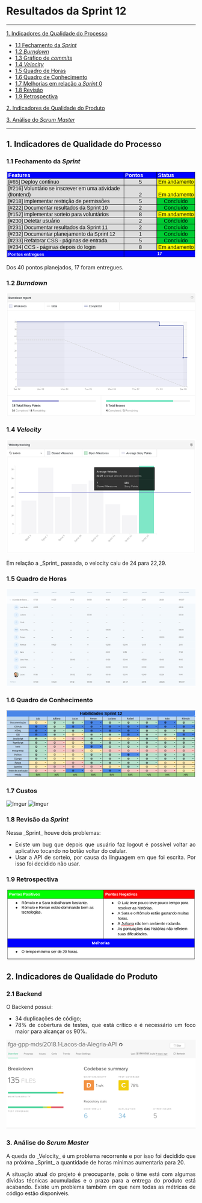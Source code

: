 # Resultados da Sprint 12
------

[1. Indicadores de Qualidade do Processo](#1-indicadores-de-qualidade-do-processo)

* [1.1 Fechamento da _Sprint_](#11-fechamento-da-sprint)
* [1.2 _Burndown_](#12-burndown)
* [1.3 Gráfico de _commits_](#13-grafico-de-commits)
* [1.4 _Velocity_](#14-velocity)
* [1.5 Quadro de Horas](#15-quadro-de-horas)
* [1.6 Quadro de Conhecimento](#16-quadro-de-conhecimento)
* [1.7 Melhorias em relação a _Sprint_ 0](#17-melhorias-em-relação-a-sprint-0)
* [1.8 Revisão](#18-revisao-da-sprint)
* [1.9 Retrospectiva](#19-retrospectiva)

[2. Indicadores de Qualidade do Produto](#2-indicadores-de-qualidade-do-produto)

[3. Análise do _Scrum Master_](#3-análise-do-scrum-master)  

------

## 1. Indicadores de Qualidade do Processo

### 1.1 Fechamento da _Sprint_
![](images/results_sprint12.png)

<p align="justify"> Dos 40 pontos planejados, 17 foram entregues. </p>

### 1.2 _Burndown_

![](images/burndown_sprint12.png)

### 1.4 _Velocity_

![](images/velocity_sprint12.png)

<p align="justify"> Em relação a _Sprint_ passada, o velocity caiu de 24 para 22,29. </p>

### 1.5 Quadro de Horas

![](images/timetable_sprint12.png)

### 1.6 Quadro de Conhecimento

![](images/knowledge_framework_sprint12.png)

### 1.7 Custos

![Imgur](https://i.imgur.com/gMEXWrS.png)
![Imgur](https://i.imgur.com/caTnlii.png)

### 1.8 Revisão da _Sprint_

<p align="justify">Nessa _Sprint_ houve dois problemas: </p>

<ul align="justify">
<li> Existe um bug que depois que usuário faz logout é possível voltar ao aplicativo tocando no botão voltar do celular. </li>
<li> Usar a API de sorteio, por causa da linguagem em que foi escrita. Por isso foi decidido não usar. </li>
</ul>


### 1.9 Retrospectiva

![](images/retrospective_sprint12.png)

## 2. Indicadores de Qualidade do Produto

### 2.1 Backend

<p align="justify"> O Backend possui: </p>

<ul align="justify">
<li> 34 duplicações de código; </li>
<li> 78% de cobertura de testes, que está crítico e é necessário um foco maior para alcançar os 90%. </li>
</ul>

![](images/metrics_backend_sprint12.png)


### 3. Análise do _Scrum Master_

<p align="justify"> A queda do _Velocity_ é um problema recorrente e por isso foi decidido que na próxima _Sprint_ a quantidade de horas mínimas aumentaria para 20. <p>

<p align="justify"> A situação atual do projeto é preocupante, pois o time está com algumas dívidas técnicas acumuladas e o prazo para a entrega do produto está acabando. Existe um problema também em que nem todas as métricas de código estão disponíveis. </p>
